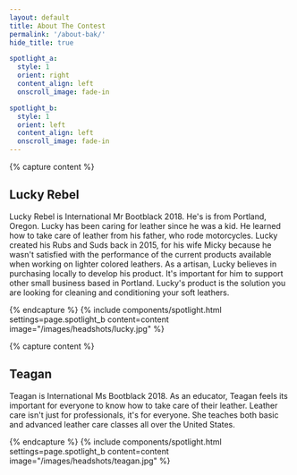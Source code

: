 ```yaml
---
layout: default
title: About The Contest
permalink: '/about-bak/'
hide_title: true

spotlight_a:
  style: 1
  orient: right
  content_align: left
  onscroll_image: fade-in

spotlight_b:
  style: 1
  orient: left
  content_align: left
  onscroll_image: fade-in
---
```

<div>
  {% capture content %}
  <h2>Lucky Rebel</h2>
  <p>
    Lucky Rebel is International Mr Bootblack 2018. He's is from Portland, Oregon. Lucky has been caring for leather since he was a kid. He learned how to take care of leather from his father, who rode motorcycles. Lucky created his Rubs and Suds back in 2015, for his wife Micky because he wasn't satisfied with the performance of the current products available when working on lighter colored leathers. As a artisan, Lucky believes in purchasing locally to develop his product. It's important for him to support other small business based in Portland. Lucky's product is the solution you are looking for cleaning and conditioning your soft leathers.
  </p>
  {% endcapture %}
  {% include components/spotlight.html settings=page.spotlight_b content=content image="/images/headshots/lucky.jpg"  %}

  {% capture content %}
  <h2>Teagan</h2>
  <p>
    Teagan is International Ms Bootblack 2018. As an educator, Teagan feels its important for everyone to know how to take care of their leather. Leather care isn't just for professionals, it's for everyone. She teaches both basic and advanced leather care classes all over the United States.
  </p>
  {% endcapture %}
  {% include components/spotlight.html settings=page.spotlight_b content=content image="/images/headshots/teagan.jpg"  %}
</div>
